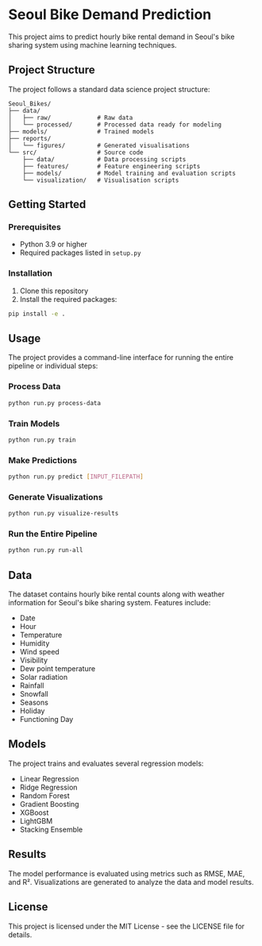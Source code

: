 # Seoul Bike Demand Prediction

This project aims to predict hourly bike rental demand in Seoul's bike sharing system using machine learning techniques.

## Project Structure

The project follows a standard data science project structure:

```
Seoul_Bikes/
├── data/
│   ├── raw/             # Raw data
│   └── processed/       # Processed data ready for modeling
├── models/              # Trained models
├── reports/
│   └── figures/         # Generated visualisations
└── src/                 # Source code
    ├── data/            # Data processing scripts
    ├── features/        # Feature engineering scripts
    ├── models/          # Model training and evaluation scripts
    └── visualization/   # Visualisation scripts
```

## Getting Started

### Prerequisites

- Python 3.9 or higher
- Required packages listed in `setup.py`

### Installation

1. Clone this repository
2. Install the required packages:

```bash
pip install -e .
```

## Usage

The project provides a command-line interface for running the entire pipeline or individual steps:

### Process Data

```bash
python run.py process-data
```

### Train Models

```bash
python run.py train
```

### Make Predictions

```bash
python run.py predict [INPUT_FILEPATH]
```

### Generate Visualizations

```bash
python run.py visualize-results
```

### Run the Entire Pipeline

```bash
python run.py run-all
```

## Data

The dataset contains hourly bike rental counts along with weather information for Seoul's bike sharing system. Features include:

- Date
- Hour
- Temperature
- Humidity
- Wind speed
- Visibility
- Dew point temperature
- Solar radiation
- Rainfall
- Snowfall
- Seasons
- Holiday
- Functioning Day

## Models

The project trains and evaluates several regression models:

- Linear Regression
- Ridge Regression
- Random Forest
- Gradient Boosting
- XGBoost
- LightGBM
- Stacking Ensemble

## Results

The model performance is evaluated using metrics such as RMSE, MAE, and R². Visualizations are generated to analyze the data and model results.

## License

This project is licensed under the MIT License - see the LICENSE file for details.
